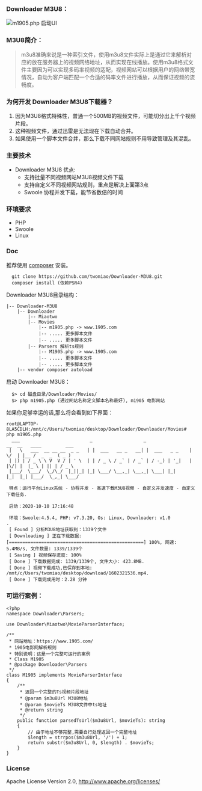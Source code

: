 
### Downloader M3U8：
   ![m1905.php 启动UI](https://img-blog.csdnimg.cn/20201010233502718.png?x-oss-process=image/watermark,type_ZmFuZ3poZW5naGVpdGk,shadow_10,text_aHR0cHM6Ly9ibG9nLmNzZG4ubmV0L20wXzM3MDgyOTYy,size_16,color_FFFFFF,t_70)

### M3U8简介：
> m3u8准确来说是一种索引文件，使用m3u8文件实际上是通过它来解析对应的放在服务器上的视频网络地址，从而实现在线播放。使用m3u8格式文件主要因为可以实现多码率视频的适配，视频网站可以根据用户的网络带宽情况，自动为客户端匹配一个合适的码率文件进行播放，从而保证视频的流畅度。

### 为何开发 Downloader M3U8下载器？
1. 因为M3U8格式特殊性，普通一个500MB的视频文件，可能切分出上千个视频片段。
2. 这种视频文件，通过迅雷是无法现在下载自动合并。
3. 如果使用一个脚本文件合并，那么下载不同网站规则不用导致管理及其混乱。
### 主要技术

* Downloader M3U8 优点: 
   * 支持批量不同视频网站M3U8视频文件下载
   * 支持自定义不同视频网站规则，重点是解决上面第3点
   * Swoole 协程并发下载，能节省数倍的时间
  
### 环境要求

* PHP
* Swoole
* Linux

### Doc

 推荐使用 [composer](https://www.phpcomposer.com/) 安装。

```
  git clone https://github.com/twomiao/Downloader-M3U8.git
  composer install (依赖PSR4)
```

Downloader M3U8目录结构：
```
|-- Downloader-M3U8
    |-- Downloader 
        |-- Miaotwo 
        |-- Movies  
            |-- m1905.php -> www.1905.com
            |-- ..... 更多脚本文件
            |-- ..... 更多脚本文件
        |-- Parsers 解析ts规则
            |-- M1905.php -> www.1905.com
            |-- ..... 更多脚本文件
            |-- ..... 更多脚本文件
    |-- vendor composer autoload 
```

 启动 Downloader M3U8：

```
  $> cd 磁盘目录/Downloader/Movies/
  $> php m1905.php (通过网站名称定义脚本名称最好), m1905 电影网站
```

如果你足够幸运的话,那么将会看到如下界面：

```
root@LAPTOP-8LA5CDLH:/mnt/c/Users/twomiao/desktop/Downloader/Downloader/Movies# php m1905.php
  ___                          _                   _                 __  __   ____         ___
 |   \   ___  __ __ __  _ _   | |  ___   __ _   __| |  ___   _ _    |  \/  | |__ /  _  _  ( _ )
 | |) | / _ \ \ V  V / | ' \  | | / _ \ / _` | / _` | / -_) | '_|   | |\/| |  |_ \ | || | / _ \
 |___/  \___/  \_/\_/  |_||_| |_| \___/ \__,_| \__,_| \___| |_|     |_|  |_| |___/  \_,_| \___/

 特点：运行平台Linux系统 - 协程并发 - 高速下载M3U8视频 - 自定义并发速度 - 自定义下载任务.

 启动：2020-10-10 17:16:48

 环境：Swoole:4.5.4, PHP: v7.3.20, Os: Linux, Downloader: v1.0
.
 [ Found ] 分析M3U8地址获取到：1339个文件
 [ Downloading ] 正在下载数据: [==================================================] 100%, 网速: 5.4MB/s, 文件数量: 1339/1339个
 [ Saving ] 视频保存进度: 100%
 [ Done ] 下载数据完成: 1339/1339个, 文件大小: 423.8MB.
 [ Done ] 视频下载成功,已保存到本地: /mnt/c/Users/twomiao/desktop/download/1602321536.mp4.
 [ Done ] 下载完成用时：2.28 分钟

```

### 可运行案例：
```
<?php
namespace Downloader\Parsers;

use Downloader\Miaotwo\MovieParserInterface;

/**
 * 网站地址：https://www.1905.com/
 * 1905电影网解析规则
 * 特别说明：这是一个完整可运行的案例
 * Class M1905
 * @package Downloader\Parsers
 */
class M1905 implements MovieParserInterface
{
    /**
     * 返回一个完整的Ts视频片段地址
     * @param $m3u8Url M3U8地址
     * @param $movieTs M3U8文件中ts地址
     * @return string
     */
    public function parsedTsUrl($m3u8Url, $movieTs): string
    {
        // 由于地址不够完整,需要自行处理返回一个完整地址
        $length = strrpos($m3u8Url, '/') + 1;
        return substr($m3u8Url, 0, $length) . $movieTs;
    }
}
```

### License

Apache License Version 2.0, http://www.apache.org/licenses/
